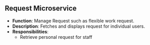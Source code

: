 ## Request Microservice

- **Function**: Manage Request such as flexible work request.
- **Description**: Fetches and displays request for individual users.
- **Responsibilities**: 
    - Retrieve personal request for staff
